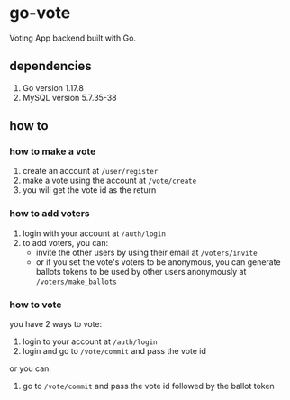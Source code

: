 # go-vote
Voting App backend built with Go.

## dependencies
1. Go version 1.17.8
2. MySQL version 5.7.35-38

## how to
### how to make a vote
1. create an account at `/user/register`
2. make a vote using the account at `/vote/create`
3. you will get the vote id as the return

### how to add voters
1. login with your account at `/auth/login`
2. to add voters, you can:
    - invite the other users by using their email at `/voters/invite`
    - or if you set the vote's voters to be anonymous, you can generate ballots tokens to be used by other users anonymously at `/voters/make_ballots`

### how to vote
you have 2 ways to vote:
1. login to your account at `/auth/login`
2. login and go to `/vote/commit` and pass the vote id

or you can:
1. go to `/vote/commit` and pass the vote id followed by the ballot token

